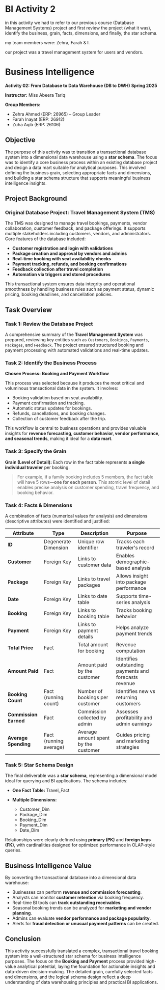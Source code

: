 # BI Activity 2
in this activity we had to refer to our previous course (Database Management Systems) project and first review the project (what it was), identify the business, grain, facts, dimensions, and finally, the star schema.

my team members were: Zehra, Farah & I.

our project was a travel management system for users and vendors. 

# Business Intelligence

**Activity 02: From Database to Data Warehouse (DB to DWH)**
**Spring 2025**

**Instructor:** Miss Abeera Tariq

**Group Members:**

* Zehra Ahmed (ERP: 26965) – Group Leader
* Farah Inayat (ERP: 26912)
* Zuha Aqib (ERP: 26106)

## Objective

The purpose of this activity was to transition a transactional database system into a dimensional data warehouse using a **star schema**. The focus was to identify a core business process within an existing database project and design a data mart suitable for analytical purposes. This involved defining the business grain, selecting appropriate facts and dimensions, and building a star schema structure that supports meaningful business intelligence insights.

## Project Background

### Original Database Project: **Travel Management System (TMS)**

The TMS was designed to manage travel bookings, payments, vendor collaboration, customer feedback, and package offerings. It supports multiple stakeholders including customers, vendors, and administrators. Core features of the database included:

* **Customer registration and login with validations**
* **Package creation and approval by vendors and admins**
* **Real-time booking with seat availability checks**
* **Payment tracking, refunds, and booking confirmations**
* **Feedback collection after travel completion**
* **Automation via triggers and stored procedures**

This transactional system ensures data integrity and operational smoothness by handling business rules such as payment status, dynamic pricing, booking deadlines, and cancellation policies.

## Task Overview

### Task 1: Review the Database Project

A comprehensive summary of the **Travel Management System** was prepared, reviewing key entities such as `Customers`, `Bookings`, `Payments`, `Packages`, and `Feedback`. The project ensured structured booking and payment processing with automated validations and real-time updates.

### Task 2: Identify the Business Process

**Chosen Process:** **Booking and Payment Workflow**

This process was selected because it produces the most critical and voluminous transactional data in the system. It involves:

* Booking validation based on seat availability.
* Payment confirmation and tracking.
* Automatic status updates for bookings.
* Refunds, cancellations, and booking changes.
* Collection of customer feedback after the trip.

This workflow is central to business operations and provides valuable insights for **revenue forecasting, customer behavior, vendor performance, and seasonal trends**, making it ideal for a **data mart**.

### Task 3: Specify the Grain

**Grain (Level of Detail):**
Each row in the fact table represents **a single individual traveler** per booking.

> For example, if a family booking includes 5 members, the fact table will have 5 rows—**one for each person**. This atomic level of detail enables precise analysis on customer spending, travel frequency, and booking behavior.

### Task 4: Facts & Dimensions

A combination of facts (numerical values for analysis) and dimensions (descriptive attributes) were identified and justified:

| Attribute             | Type                   | Description                          | Purpose                                               |
| --------------------- | ---------------------- | ------------------------------------ | ----------------------------------------------------- |
| **ID**                | Degenerate Dimension   | Unique row identifier                | Tracks each traveler's record                         |
| **Customer**          | Foreign Key            | Links to customer data               | Enables demographic-based analysis                    |
| **Package**           | Foreign Key            | Links to travel packages             | Allows insight into package performance               |
| **Date**              | Foreign Key            | Links to date table                  | Supports time-series analysis                         |
| **Booking**           | Foreign Key            | Links to booking table               | Tracks booking behavior                               |
| **Payment**           | Foreign Key            | Links to payment details             | Helps analyze payment trends                          |
| **Total Price**       | Fact                   | Total amount for booking             | Revenue computation                                   |
| **Amount Paid**       | Fact                   | Amount paid by the customer          | Identifies outstanding payments and forecasts revenue |
| **Booking Count**     | Fact (running count)   | Number of bookings per customer      | Identifies new vs returning customers                 |
| **Commission Earned** | Fact                   | Commission collected by admin        | Assesses profitability and admin earnings             |
| **Average Spending**  | Fact (running average) | Average amount spent by the customer | Guides pricing and marketing strategies               |

### Task 5: Star Schema Design

The final deliverable was a **star schema**, representing a dimensional model ideal for querying and BI applications. The schema includes:

* **One Fact Table:** Travel\_Fact
* **Multiple Dimensions:**

  * Customer\_Dim
  * Package\_Dim
  * Booking\_Dim
  * Payment\_Dim
  * Date\_Dim

Relationships were clearly defined using **primary (PK)** and **foreign keys (FK)**, with cardinalities designed for optimized performance in OLAP-style queries.

## Business Intelligence Value

By converting the transactional database into a dimensional data warehouse:

* Businesses can perform **revenue and commission forecasting**.
* Analysts can monitor **customer retention** via booking frequency.
* Real-time BI tools can **track outstanding receivables**.
* Seasonal booking trends can be analyzed for **marketing and vendor planning**.
* Admins can evaluate **vendor performance and package popularity**.
* Alerts for **fraud detection or unusual payment patterns** can be created.

## Conclusion

This activity successfully translated a complex, transactional travel booking system into a well-structured star schema for business intelligence purposes. The focus on the **Booking and Payment** process provided high-value analytical potential, laying the foundation for actionable insights and data-driven decision-making. The detailed grain, carefully selected facts and dimensions, and the logical schema design reflect a deep understanding of data warehousing principles and practical BI applications.